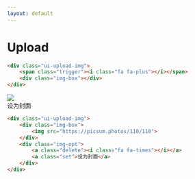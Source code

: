```yaml
---
layout: default
---
```


# Upload

<div class="ui-upload-img">
    <span class="trigger"><i class="fa fa-plus"></i></span>
    <div class="img-box"></div>
</div>

```html
<div class="ui-upload-img">
    <span class="trigger"><i class="fa fa-plus"></i></span>
    <div class="img-box"></div>
</div>
```


<div class="ui-upload-img">
    <div class="img-box">
        <img src="https://picsum.photos/110/110">
    </div>
    <div class="img-opt">
        <a class="delete"><i class="fa fa-times"></i></a>
        <a class="set">设为封面</a>
    </div>
</div>

```html
<div class="ui-upload-img">
    <div class="img-box">
        <img src="https://picsum.photos/110/110">
    </div>
    <div class="img-opt">
        <a class="delete"><i class="fa fa-times"></i></a>
        <a class="set">设为封面</a>
    </div>
</div>
```